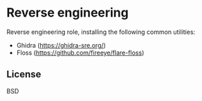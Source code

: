 Reverse engineering
=========

Reverse engineering role, installing the following common utilities:

* Ghidra (https://ghidra-sre.org/)
* Floss (https://github.com/fireeye/flare-floss)

License
-------

BSD

